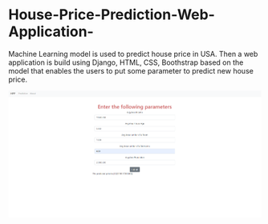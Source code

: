 # House-Price-Prediction-Web-Application-
Machine Learning model is used to predict house price in USA. Then a web application is build using Django, HTML, CSS, Boothstrap based on the model that enables the users to put some parameter to predict new house price.  


![image](https://github.com/zahid008/House-Price-Prediction-Web-Application-/blob/main/Capture.PNG)
